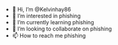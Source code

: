 - 👋 Hi, I’m @Kelvinhay86
- 👀 I’m interested in phishing
- 🌱 I’m currently learning phishing 
- 💞️ I’m looking to collaborate on phishing 
- 📫 How to reach me phishing 

<!---
Kelvinhay86/Kelvinhay86 is a ✨ special ✨ repository because its `README.md` (this file) appears on your GitHub profile.
You can click the Preview link to take a look at your changes.
--->
